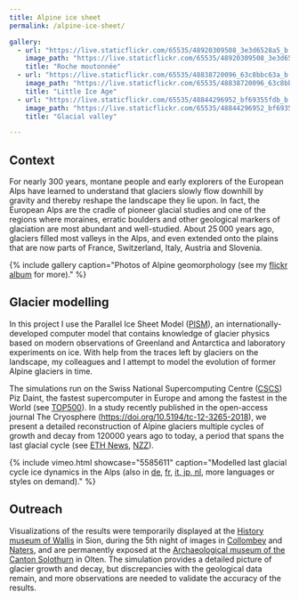 ```yaml
---
title: Alpine ice sheet
permalink: /alpine-ice-sheet/

gallery:
  - url: "https://live.staticflickr.com/65535/48920309508_3e3d6528a5_b.jpg"
    image_path: "https://live.staticflickr.com/65535/48920309508_3e3d6528a5_w.jpg"
    title: "Roche moutonnée"
  - url: "https://live.staticflickr.com/65535/48838720096_63c8bbc63a_b.jpg"
    image_path: "https://live.staticflickr.com/65535/48838720096_63c8bbc63a_w.jpg"
    title: "Little Ice Age"
  - url: "https://live.staticflickr.com/65535/48844296952_bf69355fdb_b.jpg"
    image_path: "https://live.staticflickr.com/65535/48844296952_bf69355fdb_w.jpg"
    title: "Glacial valley"

---
```


Context
-------

For nearly 300 years, montane people and early explorers of the European Alps
have learned to understand that glaciers slowly flow downhill by gravity and
thereby reshape the landscape they lie upon.
In fact, the European Alps are the cradle of pioneer glacial studies and one of
the regions where moraines, erratic boulders and other geological markers of
glaciation are most abundant and well-studied. About 25 000 years ago, glaciers
filled most valleys in the Alps, and even extended onto the plains that are now
parts of France, Switzerland, Italy, Austria and Slovenia.

<!-- FIXME add flickr photo album on Alpine geomorphology. -->
{% include gallery
  caption="Photos of Alpine geomorphology (see my [flickr album](
    https://www.flickr.com/photos/pyjeo/albums/72157711308107582) for more)." %}


Glacier modelling
-----------------

In this project I use the Parallel Ice Sheet Model ([PISM][PISM]), an
internationally-developed computer model that contains knowledge of glacier
physics based on modern observations of Greenland and Antarctica and laboratory
experiments on ice. With help from the traces left by glaciers on the
landscape, my colleagues and I attempt to model the evolution of former Alpine
glaciers in time.

The simulations run on the Swiss National Supercomputing Centre ([CSCS][CSCS])
Piz Daint, the fastest supercomputer in Europe and among the fastest in the
World (see [TOP500][TOP500]). In a study recently published in the open-access
journal The Cryosphere (<https://doi.org/10.5194/tc-12-3265-2018>), we
present a detailed reconstruction of Alpine glaciers multiple cycles of growth
and decay from 120000 years ago to today, a period that spans the last glacial
cycle (see [ETH News][ETH News], [NZZ][NZZ]).

{% include vimeo.html
  showcase="5585611"
  caption="Modelled last glacial cycle ice dynamics in the Alps (also in
           [de](https://vimeo.com/showcase/7913179),
           [fr](https://vimeo.com/showcase/7913168),
           [it, jp, nl](https://vimeo.com/showcase/79131689),
           more languages or styles on demand)." %}

[CSCS]: https://www.cscs.ch
[PISM]: https://pism-docs.org
[TOP500]: https://www.top500.org/lists/top500/
[ETH News]: https://www.ethz.ch/en/news-and-events/eth-news/news/2018/11/an-ice-age-lasting-115000-years-in-two-minutes.html
[NZZ]: https://www.nzz.ch/wissenschaft/als-bern-und-zuerich-noch-von-eis-bedeckt-waren-ld.1434273


Outreach
--------

Visualizations of the results were temporarily displayed at the [History museum
of Wallis][Wallis] in Sion, during the 5th night of images in
[Collombey][Collombey] and [Naters][Naters], and are permanently exposed at the
[Archaeological museum of the Canton Solothurn][Solothurn] in Olten. The
simulation provides a detailed picture of glacier growth and decay, but
discrepancies with the geological data remain, and more observations are needed
to validate the accuracy of the results.

<!-- <figure>
  <div id="icemap"></div>
  <script type="text/javascript" src="/assets/js/icemap.js"></script>
  <figcaption>Zoom in and explore different ages. Best viewed fullscreen.</figcaption>
</figure> -->

[Collombey]: https://agenda.culturevalais.ch/fr/event/show/15208
[Naters]: https://agenda.culturevalais.ch/fr/event/show/14762
[Wallis]: https://www.musees-valais.ch/musee-histoire/expositions/archives/item/1229-memoire-de-glace-vestiges-en-peril.html
[Solothurn]: https://hausdermuseen.ch/archaeologisches-museum
